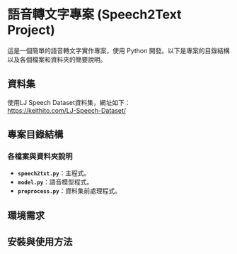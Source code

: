 # 語音轉文字專案 (Speech2Text Project)

這是一個簡單的語音轉文字實作專案，使用 Python 開發。以下是專案的目錄結構以及各個檔案和資料夾的簡要說明。

## 資料集

使用LJ Speech Dataset資料集，網址如下：<br>
https://keithito.com/LJ-Speech-Dataset/

## 專案目錄結構

### 各檔案與資料夾說明

- **`speech2txt.py`**：主程式。
- **`model.py`**：語音模型程式。
- **`preprocess.py`**：資料集前處理程式。

## 環境需求


## 安裝與使用方法


